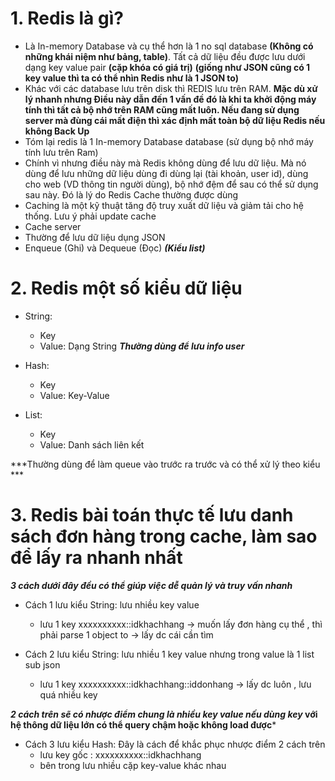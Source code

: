 # 1. Redis là gì?
- Là In-memory Database và cụ thể hơn là 1 no sql database **(Không có những khái niệm như bảng, table)**. Tất cả dữ liệu đều được lưu dưới dạng key value pair **(cặp khóa có giá trị)** **(giống như JSON cũng có 1 key value thì ta có thể nhìn Redis như là 1 JSON to)**
- Khác với các database lưu trên disk thì REDIS lưu trên RAM. **Mặc dù xử lý nhanh nhưng Điều này dẫn đến 1 vấn đề đó là khi ta khởi động máy tính thì tất cả bộ nhớ trên RAM cũng mất luôn. Nếu đang sử dụng server mà đùng cái mất điện thì xác định mất toàn bộ dữ liệu Redis nếu không Back Up**
- Tóm lại redis là 1 In-memory Database database (sử dụng bộ nhớ máy tính lưu trên Ram)
- Chính vì nhưng điều này mà Redis không dùng để lưu dữ liệu. Mà nó dùng để lưu những dữ liệu dùng đi dùng lại (tài khoản, user id), dùng cho web (VD thông tin người dùng), bộ nhớ đệm để sau có thể sử dụng sau này. Đó là lý do Redis Cache thường được dùng
- Caching là một kỹ thuật tăng độ truy xuất dữ liệu và giảm tải cho hệ thống. Lưu ý phải update cache
- Cache server
- Thường để lưu dữ liệu dụng JSON
- Enqueue (Ghi) và Dequeue (Đọc) ***(Kiểu list)*** 

# 2. Redis một số kiểu dữ liệu
- String:
  - Key
  - Value: Dạng String
***Thường dùng để lưu info user***

- Hash:
  - Key
  - Value: Key-Value


- List:
  - Key
  - Value: Danh sách liên kết

***Thường dùng để làm queue vào trước ra trước và có thể xử lý theo kiểu ***

# 3. Redis bài toán thực tế lưu danh sách đơn hàng trong cache, làm sao để lấy ra nhanh nhất
***3 cách dưới đây đều có thể giúp việc dễ quản lý và truy vấn nhanh***

- Cách 1 lưu kiểu String: lưu nhiều key value
  - lưu 1 key xxxxxxxxxx::idkhachhang  -> muốn lấy đơn hàng cụ thể , thì phải parse 1 object to -> lấy dc cái cần tìm

- Cách 2 lưu kiểu String: lưu nhiều 1 key value nhưng trong value là 1 list sub json
  - lưu 1 key xxxxxxxxxx::idkhachhang::iddonhang -> lấy dc luôn , lưu quá nhiều key

***2 cách trên sẽ có nhược điểm chung là nhiều key value nếu dùng key* với hệ thông dữ liệu lớn có thể query chậm hoặc không load được***

- Cách 3 lưu kiểu Hash: Đây là cách để khắc phục nhược điểm 2 cách trên
  - lưu key gốc  : xxxxxxxxxx::idkhachhang
  - bên trong lưu nhiều cặp key-value khác nhau

